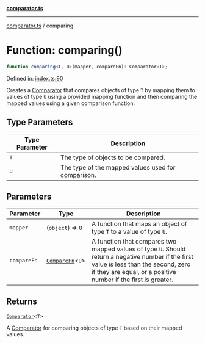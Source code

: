 [**comparator.ts**](index.md)

---

[comparator.ts](index.md) / comparing

# Function: comparing()

```ts
function comparing<T, U>(mapper, compareFn): Comparator<T>;
```

Defined in: [index.ts:90](https://github.com/simonkberg/comparator.ts/blob/main/index.ts#L90)

Creates a [Comparator](Interface.Comparator.md) that compares objects of type `T` by mapping them to values of type `U`
using a provided mapping function and then comparing the mapped values using a given comparison function.

## Type Parameters

| Type Parameter | Description                                        |
| -------------- | -------------------------------------------------- |
| `T`            | The type of objects to be compared.                |
| `U`            | The type of the mapped values used for comparison. |

## Parameters

| Parameter   | Type                                         | Description                                                                                                                                                                                               |
| ----------- | -------------------------------------------- | --------------------------------------------------------------------------------------------------------------------------------------------------------------------------------------------------------- |
| `mapper`    | (`object`) => `U`                            | A function that maps an object of type `T` to a value of type `U`.                                                                                                                                        |
| `compareFn` | [`CompareFn`](TypeAlias.CompareFn.md)\<`U`\> | A function that compares two mapped values of type `U`. Should return a negative number if the first value is less than the second, zero if they are equal, or a positive number if the first is greater. |

## Returns

[`Comparator`](Interface.Comparator.md)\<`T`\>

A [Comparator](Interface.Comparator.md) for comparing objects of type `T` based on their mapped values.
